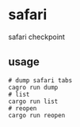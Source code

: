 # safari

safari checkpoint  

## usage

```shell
# dump safari tabs
cagro run dump
# list
cargo run list
# reopen
cargo run reopen
```
